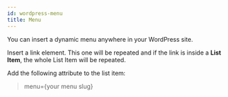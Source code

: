 ```yaml
---
id: wordpress-menu   
title: Menu
---
```


You can insert a dynamic menu anywhere in your WordPress site. 

Insert a link element. This one will be repeated and if the link is inside a **List Item**, the whole List Item will be repeated.

Add the following attribute to the list item:

> menu={your menu slug}
